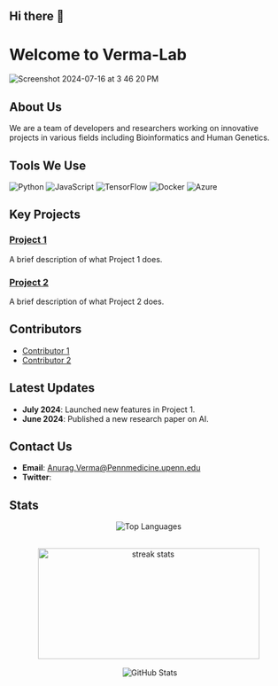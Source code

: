 ## Hi there 👋

<!--

**Here are some ideas to get you started:**

🙋‍♀️ A short introduction - what is your organization all about?
🌈 Contribution guidelines - how can the community get involved?
👩‍💻 Useful resources - where can the community find your docs? Is there anything else the community should know?
🍿 Fun facts - what does your team eat for breakfast?
🧙 Remember, you can do mighty things with the power of [Markdown](https://docs.github.com/github/writing-on-github/getting-started-with-writing-and-formatting-on-github/basic-writing-and-formatting-syntax)
-->

# Welcome to Verma-Lab

![Screenshot 2024-07-16 at 3 46 20 PM](https://github.com/user-attachments/assets/de609b6b-c700-4d76-9ec9-ccc8763291cd)

## About Us
We are a team of developers and researchers working on innovative projects in various fields including Bioinformatics and Human Genetics.

## Tools We Use
![Python](https://img.shields.io/badge/-Python-3776AB?logo=python&logoColor=white&style=flat)
![JavaScript](https://img.shields.io/badge/-JavaScript-F7DF1E?logo=javascript&logoColor=black&style=flat)
![TensorFlow](https://img.shields.io/badge/-TensorFlow-FF6F00?logo=tensorflow&logoColor=white&style=flat)
![Docker](https://img.shields.io/badge/-Docker-2496ED?logo=docker&logoColor=white&style=flat)
![Azure](https://img.shields.io/badge/-Azure-0078D4?logo=microsoft-azure&logoColor=white&style=flat)

## Key Projects
### [Project 1](https://github.com/Verma-Lab/project-1)
A brief description of what Project 1 does.

### [Project 2](https://github.com/Verma-Lab/project-2)
A brief description of what Project 2 does.

## Contributors
- [Contributor 1](https://github.com/contributor1)
- [Contributor 2](https://github.com/contributor2)

## Latest Updates
- **July 2024**: Launched new features in Project 1.
- **June 2024**: Published a new research paper on AI.

## Contact Us
- **Email**: Anurag.Verma@Pennmedicine.upenn.edu
- **Twitter**:


## Stats
<div align="center">
  <p>
    <img src="https://github-readme-stats.vercel.app/api/top-langs?username=YOUR_GITHUB_USERNAME&show_icons=true&locale=en&layout=compact&theme=blue-green" alt="Top Languages" />
  </p>
  <br/>
  <img alt="streak stats" height="200px" width="400px" src="https://github-readme-streak-stats.herokuapp.com/?user=YOUR_GITHUB_USERNAME&theme=blue-green">
  <br/>
  <p>&nbsp;<img align="center" src="https://github-readme-stats.vercel.app/api?username=YOUR_GITHUB_USERNAME&show_icons=true&theme=blue-green" alt="GitHub Stats" /></p>
</div>

